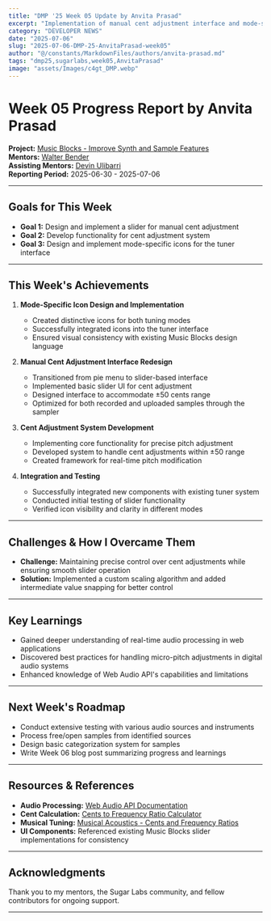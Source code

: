 ```yaml
---
title: "DMP '25 Week 05 Update by Anvita Prasad"
excerpt: "Implementation of manual cent adjustment interface and mode-specific icons for the tuner system"
category: "DEVELOPER NEWS"
date: "2025-07-06"
slug: "2025-07-06-DMP-25-AnvitaPrasad-week05"
author: "@/constants/MarkdownFiles/authors/anvita-prasad.md"
tags: "dmp25,sugarlabs,week05,AnvitaPrasad"
image: "assets/Images/c4gt_DMP.webp"
---
```


<!-- markdownlint-disable -->

# Week 05 Progress Report by Anvita Prasad

**Project:** [Music Blocks - Improve Synth and Sample Features](https://github.com/sugarlabs/musicblocks/issues/4539)  
**Mentors:** [Walter Bender](https://github.com/walterbender)  
**Assisting Mentors:** [Devin Ulibarri](https://github.com/pikurasa)  
**Reporting Period:** 2025-06-30 - 2025-07-06  

---

## Goals for This Week
- **Goal 1:** Design and implement a slider for manual cent adjustment
- **Goal 2:** Develop functionality for cent adjustment system
- **Goal 3:** Design and implement mode-specific icons for the tuner interface


---

## This Week's Achievements

1. **Mode-Specific Icon Design and Implementation**
   - Created distinctive icons for both tuning modes
   - Successfully integrated icons into the tuner interface
   - Ensured visual consistency with existing Music Blocks design language

2. **Manual Cent Adjustment Interface Redesign**
   - Transitioned from pie menu to slider-based interface
   - Implemented basic slider UI for cent adjustment
   - Designed interface to accommodate ±50 cents range
   - Optimized for both recorded and uploaded samples through the sampler

3. **Cent Adjustment System Development**
   - Implementing core functionality for precise pitch adjustment
   - Developed system to handle cent adjustments within ±50 range
   - Created framework for real-time pitch modification

4. **Integration and Testing**
   - Successfully integrated new components with existing tuner system
   - Conducted initial testing of slider functionality
   - Verified icon visibility and clarity in different modes

---

## Challenges & How I Overcame Them

- **Challenge:** Maintaining precise control over cent adjustments while ensuring smooth slider operation
- **Solution:** Implemented a custom scaling algorithm and added intermediate value snapping for better control


---

## Key Learnings
- Gained deeper understanding of real-time audio processing in web applications
- Discovered best practices for handling micro-pitch adjustments in digital audio systems
- Enhanced knowledge of Web Audio API's capabilities and limitations

---

## Next Week's Roadmap
- Conduct extensive testing with various audio sources and instruments
- Process free/open samples from identified sources
- Design basic categorization system for samples
- Write Week 06 blog post summarizing progress and learnings

---

## Resources & References
- **Audio Processing:** [Web Audio API Documentation](https://developer.mozilla.org/en-US/docs/Web/API/Web_Audio_API)
- **Cent Calculation:** [Cents to Frequency Ratio Calculator](https://www.sengpielaudio.com/calculator-centsratio.htm)
- **Musical Tuning:** [Musical Acoustics - Cents and Frequency Ratios](https://newt.phys.unsw.edu.au/jw/notes.html)
- **UI Components:** Referenced existing Music Blocks slider implementations for consistency

---

## Acknowledgments
Thank you to my mentors, the Sugar Labs community, and fellow contributors for ongoing support.

--- 